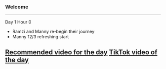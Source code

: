 ### Welcome 
---
Day 1 Hour 0

* Ramzi and Manny re-begin their journey
* Manny 12/3 refreshing start

[Recommended video for the day](https://www.youtube.com/watch?v=azcrPFhaY9k "Click the link NOW!!!!!!")
[TikTok video of the day](https://ww.tiktok.com/t/ZTR45P62F/ "Watch by 10:00pm!!")
---

